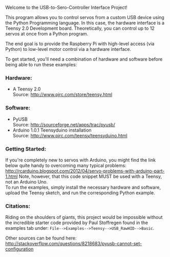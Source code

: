 Welcome to the USB-to-Sero-Controller Interface Project!

This program allows you to control servos from a custom USB device using the 
Python Programming language.  In this case, the hardware interface is a 
Teensy 2.0 Development board.  Theoretically, you can control up to 12 
servos at once from a Python program.

The end goal is to provide the Raspberry Pi with high-level access (via Python)
 to low-level motor control via a hardware interface.

To get started, you'll need a combination of hardware and software before 
being able to run these examples:

### Hardware:
- A Teensy 2.0  
   Source: http://www.pjrc.com/store/teensy.html
### Software:
- PyUSB  
   Source: http://sourceforge.net/apps/trac/pyusb/  
- Arduino 1.0.1 Teensyduino installation  
   Source: http://www.pjrc.com/teensy/teensyduino.html

### Getting Started:
  If you're completely new to servos with Arduino, you might find the link 
below quite handy to overcoming many typical problems:
http://rcarduino.blogspot.com/2012/04/servo-problems-with-arduino-part-1.html
Note, however, that this code snippet MUST be used with a Teensy, not an 
Arduino Uno.  
  To run the examples, simply install the necessary hardware and software, 
upload the Teensy sketch, and run the corresponding Python example.


### Citations:
  Riding on the shoulders of giants, this project would be impossible without
 the incredible starter code provided by Paul Stoffregen found in the examples 
tab under: `File-->Examples-->Teensy-->USB_RawHID-->Basic`.  

Other sources can be found here:  
  http://stackoverflow.com/questions/8218683/pyusb-cannot-set-configuration
